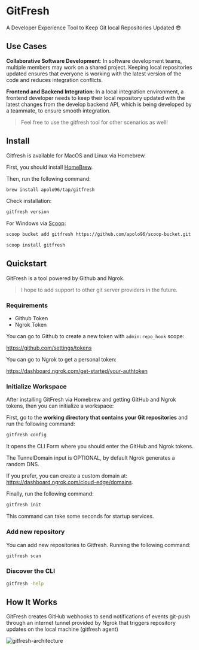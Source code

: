 # GitFresh
A Developer Experience Tool to Keep Git local Repositories Updated 😎

## Use Cases

**Collaborative Software Development**: In software development teams, multiple members may work on a shared project. Keeping local repositories updated ensures that everyone is working with the latest version of the code and reduces integration conflicts.

**Frontend and Backend Integration**: In a local integration environment, a frontend developer needs to keep their local repository updated with the latest changes from the develop backend API, which is being developed by a teammate, to ensure smooth integration.

> Feel free to use the gitfresh tool for other scenarios as well!

## Install

Gitfresh is available for MacOS and Linux via Homebrew.

First, you should install [HomeBrew](https://brew.sh/).

Then, run the following command:

```bash
brew install apolo96/tap/gitfresh
```

Check installation:

```bash
gitfresh version
```

For Windows via [Scoop](https://scoop.sh/):

```bash
scoop bucket add gitfresh https://github.com/apolo96/scoop-bucket.git
```

```bash
scoop install gitfresh
```

## Quickstart

GitFresh is a tool powered by Github and Ngrok.

> I hope to add support to other git server providers in the future.

### Requirements

- Github Token
- Ngrok Token

You can go to Github to create a new token with `admin:repo_hook` scope: 

https://github.com/settings/tokens

You can go to Ngrok to get a personal token:

https://dashboard.ngrok.com/get-started/your-authtoken

### Initialize Workspace

After installing GitFresh via Homebrew and getting GitHub and Ngrok tokens, then you can initialize a workspace:

First, go to the **working directory that contains your Git repositories** and run the following command:

```bash
gitfresh config
```

It opens the CLI Form where you should enter the GitHub and Ngrok tokens.

The TunnelDomain input is OPTIONAL, by default Ngrok generates a random DNS.

If you prefer, you can create a custom domain at: 
https://dashboard.ngrok.com/cloud-edge/domains.


Finally, run the following command:

```bash
gitfresh init
```

This command can take some seconds for startup services. 

### Add new repository

You can add new repositories to Gitfresh. Running the following command:

```bash
gitfresh scan
```

### Discover the CLI

```bash
gitfresh -help
```


## How It Works

GitFresh creates GitHub webhooks to send notifications of events git-push through an internet tunnel provided by Ngrok that triggers repository updates on the local machine (gitfresh agent)

![gitfresh-architecture](https://i.ibb.co/m0RwD9Q/gitfresh.png)
